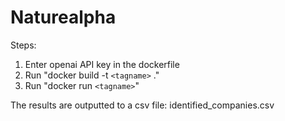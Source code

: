# Naturealpha

Steps:
1. Enter openai API key in the dockerfile 
2. Run "docker build -t `<tagname>` ."
3. Run "docker run `<tagname>`"

The results are outputted to a csv file: identified_companies.csv 

